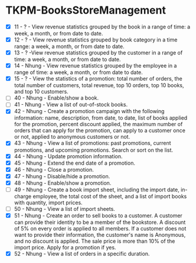 # TKPM-BooksStoreManagement
- [x] 11 - ? - View revenue statistics grouped by the book in a range of time: a week, a month, or from date to date.
- [x] 12 - ? - View revenue statistics grouped by book category in a time range: a week, a month, or from date to date.
- [x] 13 - ? -View revenue statistics grouped by the customer in a range of time: a week, a month, or from date to date.
- [x] 14 - Nhung - View revenue statistics grouped by the employee in a range of time: a week, a month, or from date to date.
- [x] 15 - ? - View the statistics of a promotion: total number of orders, the total number of customers, total revenue, top 10 orders, top 10 books, and top 10 customers.
- [ ] 40 - Nhung - Enable/show a book.
- [ ] 41 - Nhung - View a list of out-of-stock books.
- [x] 42 - Nhung - Create a promotion campaign with the following information: name, description, from date, to date, list of books applied for the promotion, percent discount applied, the maximum number of orders that can apply for the promotion, can apply to a customer once or not, applied to anonymous customers or not.
- [x] 43 - Nhung - View a list of promotions: past promotions, current promotions, and upcoming promotions. Search or sort on the list.
- [x] 44 - Nhung - Update promotion information.
- [x] 45 - Nhung - Extend the end date of a promotion.
- [x] 46 - Nhung - Close a promotion.
- [x] 47 - Nhung - Disable/hide a promotion.
- [x] 48 - Nhung - Enable/show a promotion.
- [ ] 49 - Nhung - Create a book import sheet, including the import date, in-charge employee, the total cost of the sheet, and a list of import books with quantity, import prices.
- [ ] 50 - Nhung - View a list of import sheets.
- [x] 51 - Nhung - Create an order to sell books to a customer. A customer can provide their identity to be a member of the bookstore. A discount of 5% on every order is applied to all members. If a customer does not want to provide their information, the customer's name is Anonymous, and no discount is applied. The sale price is more than 10% of the import price. Apply for a promotion if yes.
- [x] 52 - Nhung - View a list of orders in a specific duration.